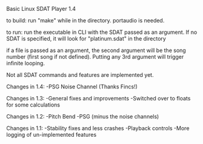 Basic Linux SDAT Player 1.4


to build: run "make" while in the directory. portaudio is needed.

to run: run the executable in CLI with the SDAT passed as an argument. If no SDAT is specified, it will look for "platinum.sdat" in the directory

if a file is passed as an argument, the second argument will be the song number (first song if not defined). Putting any 3rd argument will trigger infinite looping.

Not all SDAT commands and features are implemented yet.

Changes in 1.4:
-PSG Noise Channel (Thanks Fincs!)

Changes in 1.3:
-General fixes and improvements
-Switched over to floats for some calculations

Changes in 1.2:
-Pitch Bend
-PSG (minus the noise channels)

Changes in 1.1:
-Stability fixes and less crashes
-Playback controls
-More logging of un-implemented features
